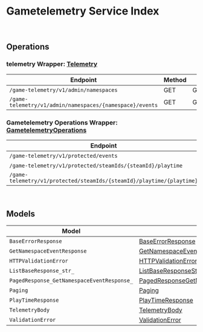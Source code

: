 [//]: # (Code generated. DO NOT EDIT.)

# Gametelemetry Service Index

&nbsp;

## Operations

### telemetry Wrapper:  [Telemetry](../../src/main/java/net/accelbyte/sdk/api/gametelemetry/wrappers/Telemetry.java)
| Endpoint | Method | ID | Class | Example |
|---|---|---|---|---|
| `/game-telemetry/v1/admin/namespaces` | GET | GetNamespacesGameTelemetryV1AdminNamespacesGet | [GetNamespacesGameTelemetryV1AdminNamespacesGet](../../src/main/java/net/accelbyte/sdk/api/gametelemetry/operations/telemetry/GetNamespacesGameTelemetryV1AdminNamespacesGet.java) | [GetNamespacesGameTelemetryV1AdminNamespacesGet](../../samples/cli/src/main/java/net/accelbyte/sdk/cli/api/gametelemetry/telemetry/GetNamespacesGameTelemetryV1AdminNamespacesGet.java) |
| `/game-telemetry/v1/admin/namespaces/{namespace}/events` | GET | GetEventsGameTelemetryV1AdminNamespacesNamespaceEventsGet | [GetEventsGameTelemetryV1AdminNamespacesNamespaceEventsGet](../../src/main/java/net/accelbyte/sdk/api/gametelemetry/operations/telemetry/GetEventsGameTelemetryV1AdminNamespacesNamespaceEventsGet.java) | [GetEventsGameTelemetryV1AdminNamespacesNamespaceEventsGet](../../samples/cli/src/main/java/net/accelbyte/sdk/cli/api/gametelemetry/telemetry/GetEventsGameTelemetryV1AdminNamespacesNamespaceEventsGet.java) |

### Gametelemetry Operations Wrapper:  [GametelemetryOperations](../../src/main/java/net/accelbyte/sdk/api/gametelemetry/wrappers/GametelemetryOperations.java)
| Endpoint | Method | ID | Class | Example |
|---|---|---|---|---|
| `/game-telemetry/v1/protected/events` | POST | ProtectedSaveEventsGameTelemetryV1ProtectedEventsPost | [ProtectedSaveEventsGameTelemetryV1ProtectedEventsPost](../../src/main/java/net/accelbyte/sdk/api/gametelemetry/operations/gametelemetry_operations/ProtectedSaveEventsGameTelemetryV1ProtectedEventsPost.java) | [ProtectedSaveEventsGameTelemetryV1ProtectedEventsPost](../../samples/cli/src/main/java/net/accelbyte/sdk/cli/api/gametelemetry/gametelemetry_operations/ProtectedSaveEventsGameTelemetryV1ProtectedEventsPost.java) |
| `/game-telemetry/v1/protected/steamIds/{steamId}/playtime` | GET | ProtectedGetPlaytimeGameTelemetryV1ProtectedSteamIdsSteamIdPlaytimeGet | [ProtectedGetPlaytimeGameTelemetryV1ProtectedSteamIdsSteamIdPlaytimeGet](../../src/main/java/net/accelbyte/sdk/api/gametelemetry/operations/gametelemetry_operations/ProtectedGetPlaytimeGameTelemetryV1ProtectedSteamIdsSteamIdPlaytimeGet.java) | [ProtectedGetPlaytimeGameTelemetryV1ProtectedSteamIdsSteamIdPlaytimeGet](../../samples/cli/src/main/java/net/accelbyte/sdk/cli/api/gametelemetry/gametelemetry_operations/ProtectedGetPlaytimeGameTelemetryV1ProtectedSteamIdsSteamIdPlaytimeGet.java) |
| `/game-telemetry/v1/protected/steamIds/{steamId}/playtime/{playtime}` | PUT | ProtectedUpdatePlaytimeGameTelemetryV1ProtectedSteamIdsSteamIdPlaytimePlaytimePut | [ProtectedUpdatePlaytimeGameTelemetryV1ProtectedSteamIdsSteamIdPlaytimePlaytimePut](../../src/main/java/net/accelbyte/sdk/api/gametelemetry/operations/gametelemetry_operations/ProtectedUpdatePlaytimeGameTelemetryV1ProtectedSteamIdsSteamIdPlaytimePlaytimePut.java) | [ProtectedUpdatePlaytimeGameTelemetryV1ProtectedSteamIdsSteamIdPlaytimePlaytimePut](../../samples/cli/src/main/java/net/accelbyte/sdk/cli/api/gametelemetry/gametelemetry_operations/ProtectedUpdatePlaytimeGameTelemetryV1ProtectedSteamIdsSteamIdPlaytimePlaytimePut.java) |


&nbsp;

## Models

| Model | Class |
|---|---|
| `BaseErrorResponse` | [BaseErrorResponse](../../src/main/java/net/accelbyte/sdk/api/gametelemetry/models/BaseErrorResponse.java) |
| `GetNamespaceEventResponse` | [GetNamespaceEventResponse](../../src/main/java/net/accelbyte/sdk/api/gametelemetry/models/GetNamespaceEventResponse.java) |
| `HTTPValidationError` | [HTTPValidationError](../../src/main/java/net/accelbyte/sdk/api/gametelemetry/models/HTTPValidationError.java) |
| `ListBaseResponse_str_` | [ListBaseResponseStr](../../src/main/java/net/accelbyte/sdk/api/gametelemetry/models/ListBaseResponseStr.java) |
| `PagedResponse_GetNamespaceEventResponse_` | [PagedResponseGetNamespaceEventResponse](../../src/main/java/net/accelbyte/sdk/api/gametelemetry/models/PagedResponseGetNamespaceEventResponse.java) |
| `Paging` | [Paging](../../src/main/java/net/accelbyte/sdk/api/gametelemetry/models/Paging.java) |
| `PlayTimeResponse` | [PlayTimeResponse](../../src/main/java/net/accelbyte/sdk/api/gametelemetry/models/PlayTimeResponse.java) |
| `TelemetryBody` | [TelemetryBody](../../src/main/java/net/accelbyte/sdk/api/gametelemetry/models/TelemetryBody.java) |
| `ValidationError` | [ValidationError](../../src/main/java/net/accelbyte/sdk/api/gametelemetry/models/ValidationError.java) |
